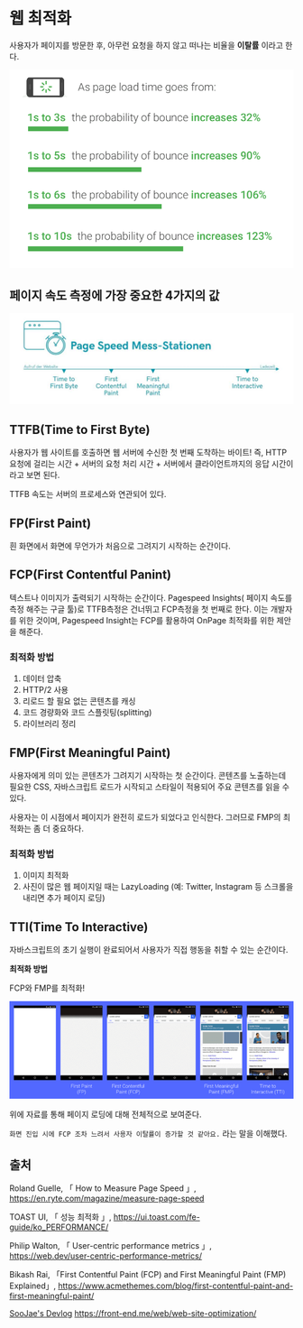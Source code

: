 # 웹 최적화

사용자가 페이지를 방문한 후, 아무런 요청을 하지 않고 떠나는 비율을 **이탈률** 이라고 한다.

![page_optimization3](images/page_optimization3.png)

## 페이지 속도 측정에 가장 중요한 4가지의 값

![page_optimization2](images/page_optimization2.jpg)

## TTFB(Time to First Byte)

사용자가 웹 사이트를 호출하면 웹 서버에 수신한 첫 번째 도착하는 바이트!
즉, HTTP요청에 걸리는 시간 + 서버의 요청 처리 시간 + 서버에서 클라이언트까지의 응답 시간이라고 보면 된다.

TTFB 속도는 서버의 프로세스와 연관되어 있다.

## FP(First Paint)

흰 화면에서 화면에 무언가가 처음으로 그려지기 시작하는 순간이다.

## FCP(First Contentful Panint)

텍스트나 이미지가 출력되기 시작하는 순간이다.
Pagespeed Insights( 페이지 속도를 측정 해주는 구글 툴)로 TTFB측정은 건너뛰고 FCP측정을 첫 번째로 한다. 이는 개발자를 위한 것이며, Pagespeed Insight는 FCP를 활용하여 OnPage 최적화를 위한 제안을 해준다.

### **최적화 방법**

1. 데이터 압축
2. HTTP/2 사용
3. 리로드 할 필요 없는 콘텐츠를 캐싱
4. 코드 경량화와 코드 스플릿팅(splitting)
5. 라이브러리 정리

## FMP(First Meaningful Paint)

사용자에게 의미 있는 콘텐츠가 그려지기 시작하는 첫 순간이다. 콘텐츠를 노출하는데 필요한 CSS, 자바스크립트 로드가 시작되고 스타일이 적용되어 주요 콘텐츠를 읽을 수 있다.

사용자는 이 시점에서 페이지가 완전히 로드가 되었다고 인식한다. 그러므로 FMP의 최적화는 좀 더 중요하다.

### **최적화 방법**

1. 이미지 최적화
2. 사진이 많은 웹 페이지일 때는 LazyLoading (예: Twitter, Instagram 등 스크롤을 내리면 추가 페이지 로딩)

## TTI(Time To Interactive)

자바스크립트의 초기 실행이 완료되어서 사용자가 직접 행동을 취할 수 있는 순간이다.

**최적화 방법**

FCP와 FMP를 최적화!

![page_optimization4](images/page_optimization4.png)

위에 자료를 통해 페이지 로딩에 대해 전체적으로 보여준다. 

` 화면 진입 시에 FCP 조차 느려서 사용자 이탈률이 증가할 것 같아요. ` 라는 말을 이해했다.

## 출처

Roland Guelle, 「 How to Measure Page Speed 」, https://en.ryte.com/magazine/measure-page-speed

TOAST UI, 「 성능 최적화 」, https://ui.toast.com/fe-guide/ko_PERFORMANCE/

Philip Walton, 「 User-centric performance metrics 」, https://web.dev/user-centric-performance-metrics/

Bikash Rai, 「First Contentful Paint (FCP) and First Meaningful Paint (FMP) Explained」, https://www.acmethemes.com/blog/first-contentful-paint-and-first-meaningful-paint/

[SooJae's Devlog](https://front-end.me/) https://front-end.me/web/web-site-optimization/